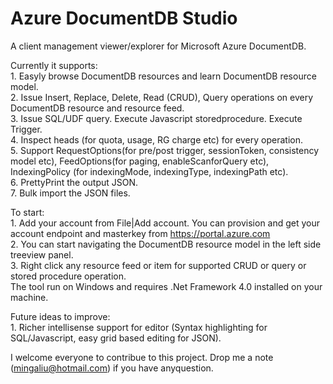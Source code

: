 Azure DocumentDB Studio
================

A client management viewer/explorer for Microsoft Azure DocumentDB.

Currently it supports: 
<br/> 1. Easyly browse DocumentDB resources and learn DocumentDB resource model.
<br/> 2. Issue Insert, Replace, Delete, Read (CRUD), Query operations on every DocumentDB resource and resource feed. 
<br/> 3. Issue SQL/UDF query. Execute Javascript storedprocedure. Execute Trigger.
<br/> 4. Inspect heads (for quota, usage, RG charge etc) for every operation.
<br/> 5. Support RequestOptions(for pre/post trigger,  sessionToken, consistency model etc), FeedOptions(for paging, enableScanforQuery etc), IndexingPolicy (for indexingMode, indexingType, indexingPath etc).
<br/> 6. PrettyPrint the output JSON.
<br/> 7. Bulk import the JSON files. 

To start:
<br />   1. Add your account from File|Add account. You can provision and get your account endpoint and masterkey from  <a href="https://portal.azure.com">https://portal.azure.com</a>
<br /> 2. You can start navigating the DocumentDB resource model in the left side treeview panel. 
<br /> 3. Right click any resource feed or item for supported CRUD or query or stored procedure operation.
<br />
    The tool run on Windows and requires .Net Framework 4.0 installed on your machine.<br />
    
Future ideas to improve:
<br /> 1. Richer intellisense support for editor (Syntax highlighting for SQL/Javascript, easy grid based editing for JSON).

I welcome everyone to contribue to this project. Drop me a note (mingaliu@hotmail.com) if you have anyquestion.  





